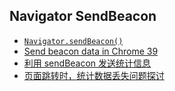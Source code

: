 ## Navigator SendBeacon

- [`Navigator​.send​Beacon()`](https://developer.mozilla.org/en-US/docs/Web/API/Navigator/sendBeacon)
- [Send beacon data in Chrome 39](https://developers.google.com/web/updates/2014/10/Send-beacon-data-in-Chrome-39)
- [利用 sendBeacon 发送统计信息](https://csbun.github.io/blog/2014/12/send-beacon/)
- [页面跳转时，统计数据丢失问题探讨](https://www.barretlee.com/blog/2016/02/20/navigator-beacon-api/)
